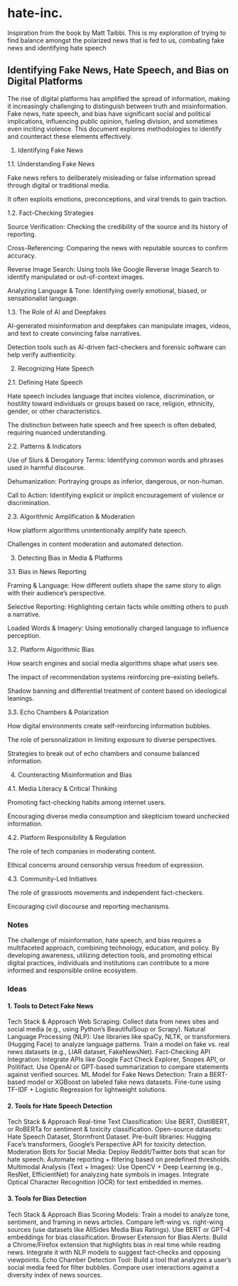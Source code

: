 # hate-inc.
Inspiration from the book by Matt Taibbi. This is my exploration of trying to find balance amongst the polarized news that is fed to us, combating fake news and identifying hate speech

## Identifying Fake News, Hate Speech, and Bias on Digital Platforms

The rise of digital platforms has amplified the spread of information, making it increasingly challenging to distinguish between truth and misinformation. Fake news, hate speech, and bias have significant social and political implications, influencing public opinion, fueling division, and sometimes even inciting violence. This document explores methodologies to identify and counteract these elements effectively.

1. Identifying Fake News

1.1. Understanding Fake News

Fake news refers to deliberately misleading or false information spread through digital or traditional media.

It often exploits emotions, preconceptions, and viral trends to gain traction.

1.2. Fact-Checking Strategies

Source Verification: Checking the credibility of the source and its history of reporting.

Cross-Referencing: Comparing the news with reputable sources to confirm accuracy.

Reverse Image Search: Using tools like Google Reverse Image Search to identify manipulated or out-of-context images.

Analyzing Language & Tone: Identifying overly emotional, biased, or sensationalist language.

1.3. The Role of AI and Deepfakes

AI-generated misinformation and deepfakes can manipulate images, videos, and text to create convincing false narratives.

Detection tools such as AI-driven fact-checkers and forensic software can help verify authenticity.

2. Recognizing Hate Speech

2.1. Defining Hate Speech

Hate speech includes language that incites violence, discrimination, or hostility toward individuals or groups based on race, religion, ethnicity, gender, or other characteristics.

The distinction between hate speech and free speech is often debated, requiring nuanced understanding.

2.2. Patterns & Indicators

Use of Slurs & Derogatory Terms: Identifying common words and phrases used in harmful discourse.

Dehumanization: Portraying groups as inferior, dangerous, or non-human.

Call to Action: Identifying explicit or implicit encouragement of violence or discrimination.

2.3. Algorithmic Amplification & Moderation

How platform algorithms unintentionally amplify hate speech.

Challenges in content moderation and automated detection.

3. Detecting Bias in Media & Platforms

3.1. Bias in News Reporting

Framing & Language: How different outlets shape the same story to align with their audience’s perspective.

Selective Reporting: Highlighting certain facts while omitting others to push a narrative.

Loaded Words & Imagery: Using emotionally charged language to influence perception.

3.2. Platform Algorithmic Bias

How search engines and social media algorithms shape what users see.

The impact of recommendation systems reinforcing pre-existing beliefs.

Shadow banning and differential treatment of content based on ideological leanings.

3.3. Echo Chambers & Polarization

How digital environments create self-reinforcing information bubbles.

The role of personalization in limiting exposure to diverse perspectives.

Strategies to break out of echo chambers and consume balanced information.

4. Counteracting Misinformation and Bias

4.1. Media Literacy & Critical Thinking

Promoting fact-checking habits among internet users.

Encouraging diverse media consumption and skepticism toward unchecked information.

4.2. Platform Responsibility & Regulation

The role of tech companies in moderating content.

Ethical concerns around censorship versus freedom of expression.

4.3. Community-Led Initiatives

The role of grassroots movements and independent fact-checkers.

Encouraging civil discourse and reporting mechanisms.

### Notes
The challenge of misinformation, hate speech, and bias requires a multifaceted approach, combining technology, education, and policy. By developing awareness, utilizing detection tools, and promoting ethical digital practices, individuals and institutions can contribute to a more informed and responsible online ecosystem.


### Ideas 

#### 1. Tools to Detect Fake News
Tech Stack & Approach
Web Scraping: Collect data from news sites and social media (e.g., using Python’s BeautifulSoup or Scrapy).
Natural Language Processing (NLP):
Use libraries like spaCy, NLTK, or transformers (Hugging Face) to analyze language patterns.
Train a model on fake vs. real news datasets (e.g., LIAR dataset, FakeNewsNet).
Fact-Checking API Integration:
Integrate APIs like Google Fact Check Explorer, Snopes API, or Politifact.
Use OpenAI or GPT-based summarization to compare statements against verified sources.
ML Model for Fake News Detection:
Train a BERT-based model or XGBoost on labeled fake news datasets.
Fine-tune using TF-IDF + Logistic Regression for lightweight solutions.

#### 2. Tools for Hate Speech Detection
Tech Stack & Approach
Real-time Text Classification:
Use BERT, DistilBERT, or RoBERTa for sentiment & toxicity classification.
Open-source datasets: Hate Speech Dataset, Stormfront Dataset.
Pre-built libraries: Hugging Face’s transformers, Google’s Perspective API for toxicity detection.
Moderation Bots for Social Media:
Deploy Reddit/Twitter bots that scan for hate speech.
Automate reporting + filtering based on predefined thresholds.
Multimodal Analysis (Text + Images):
Use OpenCV + Deep Learning (e.g., ResNet, EfficientNet) for analyzing hate symbols in images.
Integrate Optical Character Recognition (OCR) for text embedded in memes.

#### 3. Tools for Bias Detection
Tech Stack & Approach
Bias Scoring Models:
Train a model to analyze tone, sentiment, and framing in news articles.
Compare left-wing vs. right-wing sources (use datasets like AllSides Media Bias Ratings).
Use BERT or GPT-4 embeddings for bias classification.
Browser Extension for Bias Alerts:
Build a Chrome/Firefox extension that highlights bias in real time while reading news.
Integrate it with NLP models to suggest fact-checks and opposing viewpoints.
Echo Chamber Detection Tool:
Build a tool that analyzes a user’s social media feed for filter bubbles.
Compare user interactions against a diversity index of news sources.